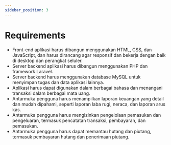 ```yaml
---
sidebar_position: 3
---
```


# Requirements

- Front-end aplikasi harus dibangun menggunakan HTML, CSS, dan JavaScript, dan harus dirancang agar responsif dan bekerja dengan baik di desktop dan perangkat seluler.
- Server backend aplikasi harus dibangun menggunakan PHP dan framework Laravel.
- Server backend harus menggunakan database MySQL untuk menyimpan tugas dan data aplikasi lainnya.
- Aplikasi harus dapat digunakan dalam berbagai bahasa dan menangani transaksi dalam berbagai mata uang.
- Antarmuka pengguna harus menampilkan laporan keuangan yang detail dan mudah dipahami, seperti laporan laba rugi, neraca, dan laporan arus kas.
- Antarmuka pengguna harus mengizinkan pengelolaan pemasukan dan pengeluaran, termasuk pencatatan transaksi, pembayaran, dan pemasukan.
- Antarmuka pengguna harus dapat memantau hutang dan piutang, termasuk pembayaran hutang dan penerimaan piutang.
